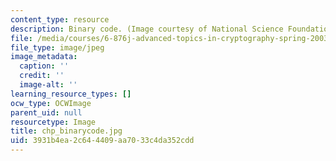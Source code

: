 ```yaml
---
content_type: resource
description: Binary code. (Image courtesy of National Science Foundation.)
file: /media/courses/6-876j-advanced-topics-in-cryptography-spring-2003/3931b4ea2c644409aa7033c4da352cdd_chp_binarycode.jpg
file_type: image/jpeg
image_metadata:
  caption: ''
  credit: ''
  image-alt: ''
learning_resource_types: []
ocw_type: OCWImage
parent_uid: null
resourcetype: Image
title: chp_binarycode.jpg
uid: 3931b4ea-2c64-4409-aa70-33c4da352cdd
---
```

